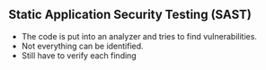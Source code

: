 ## Static Application Security Testing (SAST)

- The code is put into an analyzer and tries to find vulnerabilities.
- Not everything can be identified.
- Still have to verify each finding

